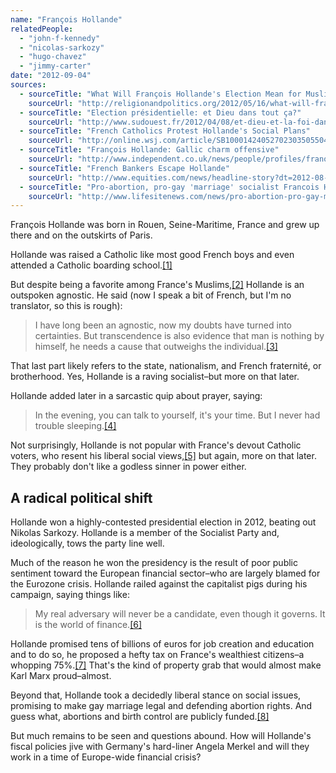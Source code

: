 ```yaml
---
name: "François Hollande"
relatedPeople:
  - "john-f-kennedy"
  - "nicolas-sarkozy"
  - "hugo-chavez"
  - "jimmy-carter"
date: "2012-09-04"
sources:
  - sourceTitle: "What Will François Hollande's Election Mean for Muslims, Americans"
    sourceUrl: "http://religionandpolitics.org/2012/05/16/what-will-francois-hollandes-election-mean-for-muslims-americans/"
  - sourceTitle: "Election présidentielle: et Dieu dans tout ça?"
    sourceUrl: "http://www.sudouest.fr/2012/04/08/et-dieu-et-la-foi-dans-tout-ca-682329-4778.php"
  - sourceTitle: "French Catholics Protest Hollande's Social Plans"
    sourceUrl: "http://online.wsj.com/article/SB10001424052702303505504577402441532031280.html"
  - sourceTitle: "François Hollande: Gallic charm offensive"
    sourceUrl: "http://www.independent.co.uk/news/people/profiles/franois-hollande-gallic-charm-offensive-6295956.html"
  - sourceTitle: "French Bankers Escape Hollande"
    sourceUrl: "http://www.equities.com/news/headline-story?dt=2012-08-28&val=420113&cat=finance"
  - sourceTitle: "Pro-abortion, pro-gay 'marriage' socialist Francois Hollande wins French election"
    sourceUrl: "http://www.lifesitenews.com/news/pro-abortion-pro-gay-marriage-socialist-francois-hollande-wins-french-elect/"
---
```


François Hollande was born in Rouen, Seine-Maritime, France and grew up there and on the outskirts of Paris.

Hollande was raised a Catholic like most good French boys and even attended a Catholic boarding school.<a class="source-citation" href="#http://religionandpolitics.org/2012/05/16/what-will-francois-hollandes-election-mean-for-muslims-americans/" title="What Will François Hollande&apos;s Election Mean for Muslims, Americans">[1]</a>

But despite being a favorite among France's Muslims,<a class="source-citation" href="#http://religionandpolitics.org/2012/05/16/what-will-francois-hollandes-election-mean-for-muslims-americans/" title="What Will François Hollande&apos;s Election Mean for Muslims, Americans">[2]</a> Hollande is an outspoken agnostic. He said (now I speak a bit of French, but I'm no translator, so this is rough):

>I have long been an agnostic, now my doubts have turned into certainties. But transcendence is also evidence that man is nothing by himself, he needs a cause that outweighs the individual.<a class="source-citation" href="#http://www.sudouest.fr/2012/04/08/et-dieu-et-la-foi-dans-tout-ca-682329-4778.php" title="Election présidentielle: et Dieu dans tout ça?">[3]</a>

That last part likely refers to the state, nationalism, and French fraternité, or brotherhood. Yes, Hollande is a raving socialist–but more on that later.

Hollande added later in a sarcastic quip about prayer, saying:

>In the evening, you can talk to yourself, it's your time. But I never had trouble sleeping.<a class="source-citation" href="#http://www.sudouest.fr/2012/04/08/et-dieu-et-la-foi-dans-tout-ca-682329-4778.php" title="Election présidentielle: et Dieu dans tout ça?">[4]</a>

Not surprisingly, Hollande is not popular with France's devout Catholic voters, who resent his liberal social views,<a class="source-citation" href="#http://online.wsj.com/article/SB10001424052702303505504577402441532031280.html" title="French Catholics Protest Hollande&apos;s Social Plans">[5]</a> but again, more on that later. They probably don't like a godless sinner in power either.


## A radical political shift

Hollande won a highly-contested presidential election in 2012, beating out Nikolas Sarkozy. Hollande is a member of the Socialist Party and, ideologically, tows the party line well.

Much of the reason he won the presidency is the result of poor public sentiment toward the European financial sector–who are largely blamed for the Eurozone crisis. Hollande railed against the capitalist pigs during his campaign, saying things like:

>My real adversary will never be a candidate, even though it governs. It is the world of finance.<a class="source-citation" href="#http://www.independent.co.uk/news/people/profiles/franois-hollande-gallic-charm-offensive-6295956.html" title="François Hollande: Gallic charm offensive">[6]</a>

Hollande promised tens of billions of euros for job creation and education and to do so, he proposed a hefty tax on France's wealthiest citizens–a whopping 75%.<a class="source-citation" href="#http://www.equities.com/news/headline-story?dt=2012-08-28&val=420113&cat=finance" title="French Bankers Escape Hollande">[7]</a> That's the kind of property grab that would almost make Karl Marx proud–almost.

Beyond that, Hollande took a decidedly liberal stance on social issues, promising to make gay marriage legal and defending abortion rights. And guess what, abortions and birth control are publicly funded.<a class="source-citation" href="#http://www.lifesitenews.com/news/pro-abortion-pro-gay-marriage-socialist-francois-hollande-wins-french-elect/" title="Pro-abortion, pro-gay &apos;marriage&apos; socialist Francois Hollande wins French election">[8]</a>

But much remains to be seen and questions abound. How will Hollande's fiscal policies jive with Germany's hard-liner Angela Merkel and will they work in a time of Europe-wide financial crisis?